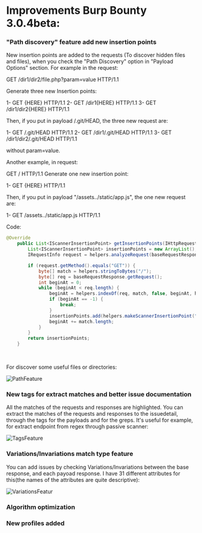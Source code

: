 # Improvements Burp Bounty 3.0.4beta:

### "Path discovery" feature add new insertion points

New insertion points are added to the requests (To discover hidden files and files), when you check the "Path Discovery" option in "Payload Options" section. For example in the request:

GET /dir1/dir2/file.php?param=value HTTP/1.1

Generate three new Insertion points:

1- GET {HERE} HTTP/1.1
2- GET /dir1{HERE} HTTP/1.1
3- GET /dir1/dir2{HERE} HTTP/1.1

Then, if you put in payload /.git/HEAD, the three new request are:

1- GET /.git/HEAD HTTP/1.1
2- GET /dir1/.git/HEAD HTTP/1.1
3- GET /dir1/dir2/.git/HEAD HTTP/1.1

without param=value.

Another example, in request:

GET / HTTP/1.1
Generate one new insertion point:

1- GET {HERE} HTTP/1.1

Then, if you put in payload "/assets../static/app.js", the one new request are:

1- GET /assets../static/app.js HTTP/1.1


Code:
```java
@Override
    public List<IScannerInsertionPoint> getInsertionPoints(IHttpRequestResponse baseRequestResponse) {
        List<IScannerInsertionPoint> insertionPoints = new ArrayList();
        IRequestInfo request = helpers.analyzeRequest(baseRequestResponse);

        if (request.getMethod().equals("GET")) {
            byte[] match = helpers.stringToBytes("/");
            byte[] req = baseRequestResponse.getRequest();
            int beginAt = 0;
            while (beginAt < req.length) {
                beginAt = helpers.indexOf(req, match, false, beginAt, helpers.bytesToString(baseRequestResponse.getRequest()).indexOf("HTTP"));
                if (beginAt == -1) {
                    break;
                }
                insertionPoints.add(helpers.makeScannerInsertionPoint("param" + beginAt, baseRequestResponse.getRequest(), beginAt, helpers.bytesToString(baseRequestResponse.getRequest()).indexOf(" HTTP")));
                beginAt += match.length;
            }
        }
        return insertionPoints;
    }
```
<br>


For discover some useful files or directories:

![PathFeature](https://github.com/wagiro/BurpBounty/blob/master/images/path.png)


### New tags for extract matches and better issue documentation 

All the matches of the requests and responses are highlighted. You can extract the matches of the requests and responses to the issuedetail, through the <payload> tags for the payloads and <grep> for the greps. It's useful for example, for extract endpoint from regex through passive scanner:


![TagsFeature](https://github.com/wagiro/BurpBounty/blob/master/images/tagsfeature.png)



### Variations/Invariations match type feature
You can add issues by checking Variations/Invariations between the base response, and each payoad response. I have 31 different attributes for this(the names of the attributes are quite descriptive):

![VariationsFeatur](https://github.com/wagiro/BurpBounty/blob/master/images/variations.png)


### Algorithm optimization

### New profiles added
